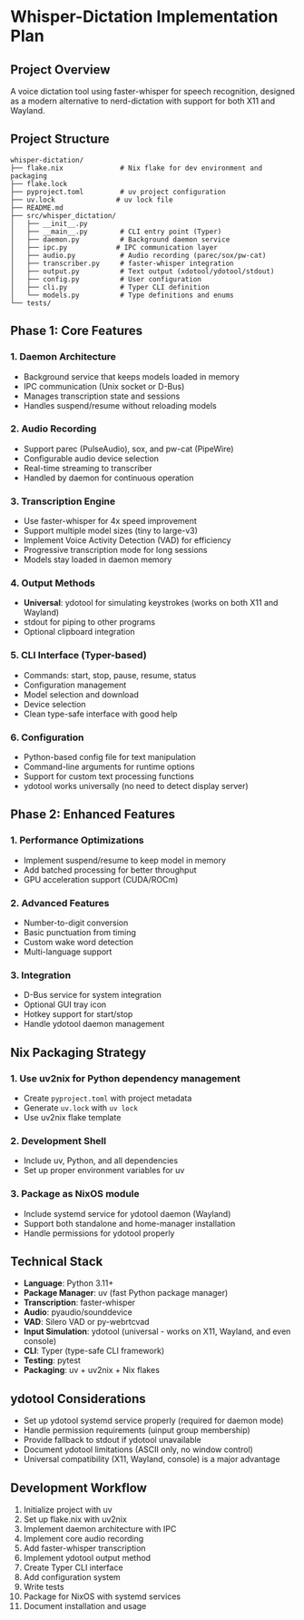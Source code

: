 # Whisper-Dictation Implementation Plan

## Project Overview
A voice dictation tool using faster-whisper for speech recognition, designed as a modern alternative to nerd-dictation with support for both X11 and Wayland.

## Project Structure
```
whisper-dictation/
├── flake.nix              # Nix flake for dev environment and packaging
├── flake.lock
├── pyproject.toml         # uv project configuration
├── uv.lock               # uv lock file
├── README.md
├── src/whisper_dictation/
│   ├── __init__.py
│   ├── __main__.py        # CLI entry point (Typer)
│   ├── daemon.py          # Background daemon service
│   ├── ipc.py            # IPC communication layer
│   ├── audio.py           # Audio recording (parec/sox/pw-cat)
│   ├── transcriber.py     # faster-whisper integration
│   ├── output.py          # Text output (xdotool/ydotool/stdout)
│   ├── config.py          # User configuration
│   ├── cli.py             # Typer CLI definition
│   └── models.py          # Type definitions and enums
└── tests/
```

## Phase 1: Core Features

### 1. Daemon Architecture
- Background service that keeps models loaded in memory
- IPC communication (Unix socket or D-Bus)
- Manages transcription state and sessions
- Handles suspend/resume without reloading models

### 2. Audio Recording
- Support parec (PulseAudio), sox, and pw-cat (PipeWire)
- Configurable audio device selection
- Real-time streaming to transcriber
- Handled by daemon for continuous operation

### 3. Transcription Engine
- Use faster-whisper for 4x speed improvement
- Support multiple model sizes (tiny to large-v3)
- Implement Voice Activity Detection (VAD) for efficiency
- Progressive transcription mode for long sessions
- Models stay loaded in daemon memory

### 4. Output Methods
- **Universal**: ydotool for simulating keystrokes (works on both X11 and Wayland)
- stdout for piping to other programs
- Optional clipboard integration

### 5. CLI Interface (Typer-based)
- Commands: start, stop, pause, resume, status
- Configuration management
- Model selection and download
- Device selection
- Clean type-safe interface with good help

### 6. Configuration
- Python-based config file for text manipulation
- Command-line arguments for runtime options
- Support for custom text processing functions
- ydotool works universally (no need to detect display server)

## Phase 2: Enhanced Features

### 1. Performance Optimizations
- Implement suspend/resume to keep model in memory
- Add batched processing for better throughput
- GPU acceleration support (CUDA/ROCm)

### 2. Advanced Features
- Number-to-digit conversion
- Basic punctuation from timing
- Custom wake word detection
- Multi-language support

### 3. Integration
- D-Bus service for system integration
- Optional GUI tray icon
- Hotkey support for start/stop
- Handle ydotool daemon management

## Nix Packaging Strategy

### 1. Use uv2nix for Python dependency management
- Create `pyproject.toml` with project metadata
- Generate `uv.lock` with `uv lock`
- Use uv2nix flake template

### 2. Development Shell
- Include uv, Python, and all dependencies
- Set up proper environment variables for uv

### 3. Package as NixOS module
- Include systemd service for ydotool daemon (Wayland)
- Support both standalone and home-manager installation
- Handle permissions for ydotool properly

## Technical Stack
- **Language**: Python 3.11+
- **Package Manager**: uv (fast Python package manager)
- **Transcription**: faster-whisper
- **Audio**: pyaudio/sounddevice
- **VAD**: Silero VAD or py-webrtcvad
- **Input Simulation**: ydotool (universal - works on X11, Wayland, and even console)
- **CLI**: Typer (type-safe CLI framework)
- **Testing**: pytest
- **Packaging**: uv + uv2nix + Nix flakes

## ydotool Considerations
- Set up ydotool systemd service properly (required for daemon mode)
- Handle permission requirements (uinput group membership)
- Provide fallback to stdout if ydotool unavailable
- Document ydotool limitations (ASCII only, no window control)
- Universal compatibility (X11, Wayland, console) is a major advantage

## Development Workflow
1. Initialize project with uv
2. Set up flake.nix with uv2nix
3. Implement daemon architecture with IPC
4. Implement core audio recording
5. Add faster-whisper transcription
6. Implement ydotool output method
7. Create Typer CLI interface
8. Add configuration system
9. Write tests
10. Package for NixOS with systemd services
11. Document installation and usage
